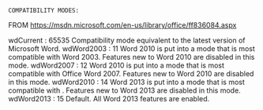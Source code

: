

    
    COMPATIBILITY MODES:
FROM https://msdn.microsoft.com/en-us/library/office/ff836084.aspx

wdCurrent  : 65535 Compatibility mode equivalent to the latest version of
                    Microsoft Word.
wdWord2003 : 11    Word 2010 is put into a mode that is most compatible with
                   Word 2003. Features new to Word 2010 are disabled in this mode.
wdWord2007 : 12    Word 2010 is put into a mode that is most compatible with
                   Office Word 2007.
                   Features new to Word 2010 are disabled in this mode.
wdWord2010 : 14    Word 2013 is put into a mode that is most compatible with .
                   Features new to Word 2013 are disabled in this mode.
wdWord2013 : 15    Default. All Word 2013 features are enabled.
    
        